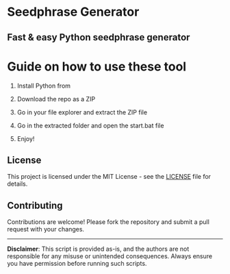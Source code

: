 # Seedphrase Generator             
              
## Fast & easy Python seedphrase generator                 
                      
# Guide on how to use these tool                    
                   
1. Install Python from                    
         
2. Download the repo as a ZIP              
            
3. Go in your file explorer and extract the ZIP file             
                     
4. Go in the extracted folder and open the start.bat file           
                   
5. Enjoy!                
                      
## License                       
             
This project is licensed under the MIT License - see the [LICENSE](LICENSE) file for details.                         
         
## Contributing          
             
Contributions are welcome! Please fork the repository and submit a pull request with your changes.               
               
---             
                    
**Disclaimer**: This script is provided as-is, and the authors are not responsible for any misuse or unintended consequences. Always ensure you have permission before running such scripts.                 